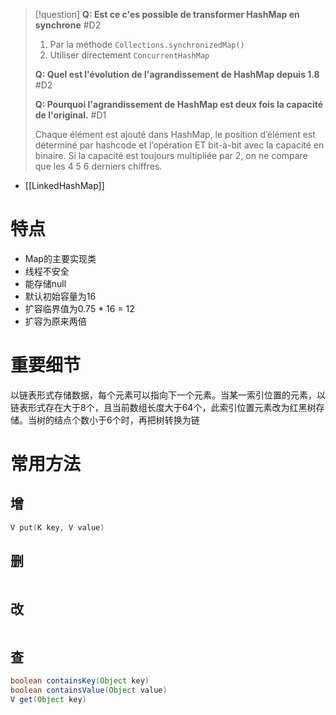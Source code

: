 
> [!question] 
> **Q: Est ce c'es possible de transformer HashMap en synchrone** #D2 
> 
> 1. Par la méthode `Collections.synchronizedMap()`
> 2. Utiliser directement `ConcurrentHashMap`
> 
> **Q: Quel est l'évolution de l'agrandissement de HashMap depuis 1.8** #D2 
> 
> **Q: Pourquoi l'agrandissement de HashMap est deux fois la capacité de l'original.** #D1 
> 
> Chaque élément est ajouté dans HashMap, le position d’élément est déterminé par hashcode et l’opération ET bit-à-bit avec la capacité en binaire. Si la capacité est toujours multipliée par 2, on ne compare que les 4 5 6 derniers chiffres.

- [[LinkedHashMap]]

# 特点

- Map的主要实现类
- 线程不安全
- 能存储null
- 默认初始容量为16
- 扩容临界值为0.75 * 16 = 12
- 扩容为原来两倍 

# 重要细节

以链表形式存储数据，每个元素可以指向下一个元素。当某一索引位置的元素，以链表形式存在大于8个，且当前数组长度大于64个，此索引位置元素改为红黑树存储。当树的结点个数小于6个时，再把树转换为链

# 常用方法

## 增

```Java
V put(K key, V value)
```

## 删

```Java

```

## 改

```Java

```

## 查

```Java
boolean containsKey(Object key)
boolean containsValue(Object value)
V get(Object key)
```
